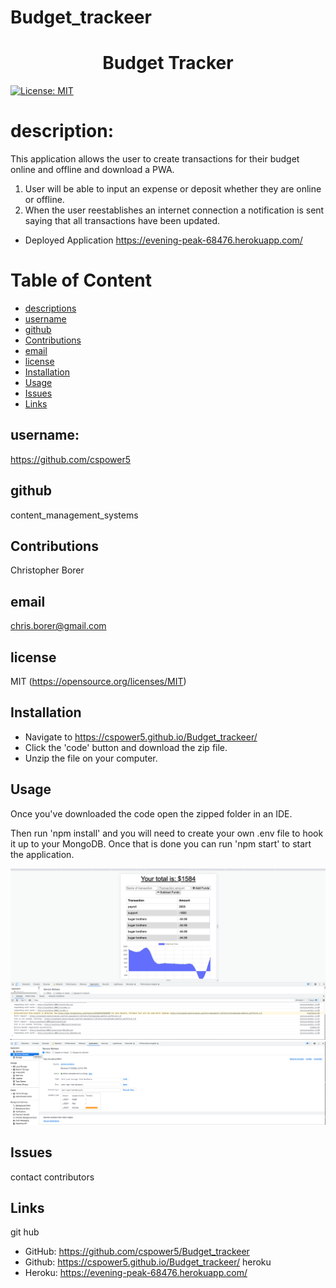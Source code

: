# Budget_trackeer

<h1 align="center">Budget Tracker</h1>

[![License: MIT](https://img.shields.io/badge/License-MIT-yellow.svg)](https://opensource.org/licenses/MIT)

# description:
This application allows the user to create transactions for their budget online and offline and download a PWA.

1. User will be able to input an expense or deposit whether they are online or offline.
2. When the user reestablishes an internet connection a notification is sent saying that all transactions have been updated.

* Deployed Application https://evening-peak-68476.herokuapp.com/




# Table of Content
  - [descriptions](#description)
  - [username](#username)
  - [github](#github)
  - [Contributions](#contributions)
  - [email](#email)
  - [license](#license)
  - [Installation](#installation)
  - [Usage](#usage)
  - [Issues](#issues)
  - [Links](#links)


## username:
https://github.com/cspower5

## github
content_management_systems

## Contributions
Christopher Borer

## email
chris.borer@gmail.com

## license
  MIT 
  (https://opensource.org/licenses/MIT)
## Installation
- Navigate to https://cspower5.github.io/Budget_trackeer/
- Click the 'code' button and download the zip file.
- Unzip the file on your computer.
## Usage
   Once you've downloaded the code open the zipped folder in an IDE.

Then run 'npm install' and you will need to create your own .env file to hook it up to your MongoDB. Once that is done you can run 'npm start' to start the application.

![Budget Tracker Online](./Budget_Tracker_Online.png)
![Budget Tracker Seervice Worker](./Budget_Tracker_Service_Worker.png)

## Issues
  contact contributors
## Links
git hub
* GitHub: https://github.com/cspower5/Budget_trackeer
* Github: https://cspower5.github.io/Budget_trackeer/
heroku
* Heroku: https://evening-peak-68476.herokuapp.com/